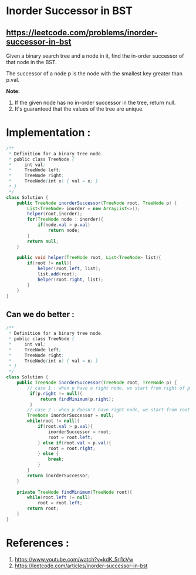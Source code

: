 # Inorder Successor in BST
## https://leetcode.com/problems/inorder-successor-in-bst

Given a binary search tree and a node in it, find the in-order successor of that node in the BST.

The successor of a node p is the node with the smallest key greater than p.val.

**Note:**
1. If the given node has no in-order successor in the tree, return null.
2. It's guaranteed that the values of the tree are unique.

# Implementation :

```java
/**
 * Definition for a binary tree node.
 * public class TreeNode {
 *     int val;
 *     TreeNode left;
 *     TreeNode right;
 *     TreeNode(int x) { val = x; }
 * }
 */
class Solution {
    public TreeNode inorderSuccessor(TreeNode root, TreeNode p) {
        List<TreeNode> inorder = new ArrayList<>();
        helper(root,inorder);
        for(TreeNode node : inorder){
            if(node.val > p.val)
                return node;
        }
        return null;
    }
    
    public void helper(TreeNode root, List<TreeNode> list){
        if(root != null){
            helper(root.left, list);
            list.add(root);
            helper(root.right, list);
        }
    }
}
```
## Can we do better : 

```java
/**
 * Definition for a binary tree node.
 * public class TreeNode {
 *     int val;
 *     TreeNode left;
 *     TreeNode right;
 *     TreeNode(int x) { val = x; }
 * }
 */
class Solution {
    public TreeNode inorderSuccessor(TreeNode root, TreeNode p) {
        // case 1 : when p have a right node, we start from right of p
         if(p.right != null){
             return findMinimum(p.right);
         }
        // case 2 : when p doesn't have right node, we start from root
        TreeNode inorderSuccessor = null;
        while(root != null){
            if(root.val > p.val){
                inorderSuccessor = root;
                root = root.left;
            } else if(root.val < p.val){
                root = root.right;
            } else {
                break;
            }
        }
        return inorderSuccessor;
    }
    
    private TreeNode findMinimum(TreeNode root){
        while(root.left != null)
            root = root.left;
        return root;
    }
}

```

# References :
1. https://www.youtube.com/watch?v=kdK_5rl1cVw
2. https://leetcode.com/articles/inorder-successor-in-bst
